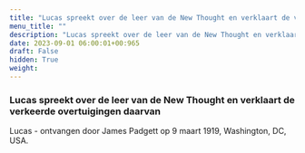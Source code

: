 ```yaml
---
title: "Lucas spreekt over de leer van de New Thought en verklaart de verkeerde overtuigingen daarvan"
menu_title: ""
description: "Lucas spreekt over de leer van de New Thought en verklaart de verkeerde overtuigingen daarvan"
date: 2023-09-01 06:00:01+00:965
draft: False
hidden: True
weight:
---
```

### Lucas spreekt over de leer van de New Thought en verklaart de verkeerde overtuigingen daarvan

Lucas - ontvangen door James Padgett op 9 maart 1919, Washington, DC, USA.
